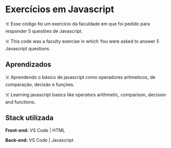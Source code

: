 # Exercícios em Javascript

☠️ Esse código foi um exercício da faculdade em que 
foi pedido para responder 5 questôes de Javascript.

☠️ This code was a faculty exercise in which
You were asked to answer 5 Javascript questions.

## Aprendizados

☠️ Aprendendo o básico de javascript como operadores 
aritmeticos, de comparação, decisão e funções. 

☠️ Learning javascript basics like operators
arithmetic, comparison, decision and functions.
## Stack utilizada

**Front-end:** VS Code | HTML

**Back-end:** VS Code | Javascript
